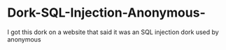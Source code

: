 # Dork-SQL-Injection-Anonymous-
I got this dork on a website that said it was an SQL injection dork used by anonymous 
